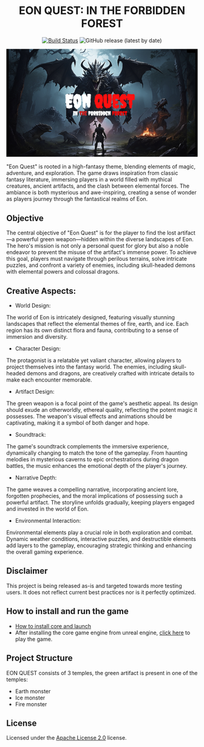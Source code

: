 <div align="center">

# EON QUEST: IN THE FORBIDDEN FOREST

[![Build Status](https://github.com/Core-Team-META/Corehaven/workflows/CI/badge.svg)](https://github.com/Core-Team-META/Corehaven/actions/workflows/ci.yml?query=workflow%3ACI%29)
![GitHub release (latest by date)](https://img.shields.io/github/v/release/Core-Team-META/Corehaven?style=plastic)

[![](poster.png)](https://www.coregames.com/games/fbc99e/mayadweepam)

</div>

"Eon Quest" is rooted in a high-fantasy theme, blending elements of magic, adventure, and exploration. The game draws inspiration from classic fantasy literature, immersing players in a world filled with mythical creatures, ancient artifacts, and the clash between elemental forces. The ambiance is both mysterious and awe-inspiring, creating a sense of wonder as players journey through the fantastical realms of Eon.

## Objective 

The central objective of "Eon Quest" is for the player to find the lost artifact—a powerful green weapon—hidden within the diverse landscapes of Eon. The hero's mission is not only a personal quest for glory but also a noble endeavor to prevent the misuse of the artifact's immense power. To achieve this goal, players must navigate through perilous terrains, solve intricate puzzles, and confront a variety of enemies, including skull-headed demons with elemental powers and colossal dragons.

## Creative Aspects:

- World Design:

The world of Eon is intricately designed, featuring visually stunning landscapes that reflect the elemental themes of fire, earth, and ice. Each region has its own distinct flora and fauna, contributing to a sense of immersion and diversity.

- Character Design:

The protagonist is a relatable yet valiant character, allowing players to project themselves into the fantasy world. The enemies, including skull-headed demons and dragons, are creatively crafted with intricate details to make each encounter memorable.

- Artifact Design:

The green weapon is a focal point of the game's aesthetic appeal. Its design should exude an otherworldly, ethereal quality, reflecting the potent magic it possesses. The weapon's visual effects and animations should be captivating, making it a symbol of both danger and hope.

- Soundtrack:

The game's soundtrack complements the immersive experience, dynamically changing to match the tone of the gameplay. From haunting melodies in mysterious caverns to epic orchestrations during dragon battles, the music enhances the emotional depth of the player's journey.

- Narrative Depth:

The game weaves a compelling narrative, incorporating ancient lore, forgotten prophecies, and the moral implications of possessing such a powerful artifact. The storyline unfolds gradually, keeping players engaged and invested in the world of Eon.

- Environmental Interaction:

Environmental elements play a crucial role in both exploration and combat. Dynamic weather conditions, interactive puzzles, and destructible elements add layers to the gameplay, encouraging strategic thinking and enhancing the overall gaming experience.


## Disclaimer

This project is being released as-is and targeted towards more testing users. It does not reflect current best practices nor is it perfectly optimized.

## How to install and run the game

- [How to install core and launch](https://support.coregames.com/hc/en-us/articles/360044766613-Installing-Launching-Core)
- After installing the core game engine from unreal engine, [click here](https://www.coregames.com/games/fbc99e/mayadweepam) to play the game.

## Project Structure

 EON QUEST consists of 3 temples, the green artifact is present in one of the temples:

- Earth monster
- Ice monster
- Fire monster

## License

Licensed under the [Apache License 2.0](LICENSE) license.
